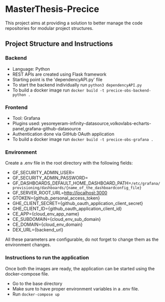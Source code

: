 # MasterThesis-Precice

This project aims at providing a solution to better manage the code repositories for modular project structures.

## Project Structure and Instructions

### Backend

- Language: Python
- REST APIs are created using Flask framework
- Starting point is the 'dependencyAPI.py' file
- To start the backend individually run ```python3 dependencyAPI.py```
- To build a docker image run ```docker build -t precice-obs-backend-python .```

### Frontend

- Tool: Grafana
- Plugins used: yesoreyeram-infinity-datasource,volkovlabs-echarts-panel,grafana-github-datasource
- Authentication done via GitHub OAuth application
- To build a docker image run ```docker build -t precice-obs-grafana .```

### Environment

Create a .env file in the root directory with the following fields:

- GF_SECURITY_ADMIN_USER=
- GF_SECURITY_ADMIN_PASSWORD=
- GF_DASHBOARDS_DEFAULT_HOME_DASHBOARD_PATH=```/etc/grafana/provisioning/dashboards/{name_of_the_dashboardconfig_file}```
- GF_SERVER_ROOT_URL=[http://localhost:3000](http://localhost:3000)
- GTOKEN={github_personal_access_token}
- GHE_CLIENT_SECRET={github_oauth_application_client_secret}
- GHE_CLIENT_ID={github_oauth_application_client_id}
- CE_APP={cloud_env_app_name}
- CE_SUBDOMAIN={cloud_env_sub_domain}
- CE_DOMAIN={cloud_env_domain}
- DEX_URL={backend_url}

All these parameters are configurable, do not forget to change them as the environment changes.

### Instructions to run the application

Once both the images are ready, the application can be started using the docker-compose file.

- Go to the base directory
- Make sure to have proper environment variables in a .env file.
- Run ```docker-compose up```
